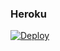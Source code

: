 ### Heroku
[![Deploy](https://www.herokucdn.com/deploy/button.svg)](https://heroku.com/deploy?template=https://github.com/Hilocv/calee)
